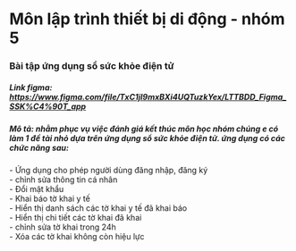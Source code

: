 # Môn lập trình thiết bị di động - nhóm 5
<h3> Bài tập ứng dụng sổ sức khỏe điện tử </h3>
<h5> Link figma:  <a href="https://www.figma.com/file/TxC1jl9mxBXi4UQTuzkYex/LTTBDD_Figma_SSK%C4%90T_app" target="_blank">https://www.figma.com/file/TxC1jl9mxBXi4UQTuzkYex/LTTBDD_Figma_SSK%C4%90T_app</a> </h5>
<p> <h5>Mô tả: nhằm phục vụ việc đánh giá kết thúc môn học nhóm chúng e có làm 1 đề tài nhỏ dựa trên ứng dụng sổ sức khỏe điện tử. ứng dụng có các chức năng sau:</h5>
- Ứng dụng cho phép người dùng đăng nhập, đăng ký<br>
- chỉnh sửa thông tin cá nhân<br>
- Đổi mật khẩu<br>
- Khai báo tờ khai y tế <br>
- Hiển thị danh sách các tờ khai y tế đã khai báo<br>
- Hiển thị chi tiết các tờ khai đã khai<br>
- chỉnh sửa tờ khai trong 24h<br>
- Xóa các tờ khai không còn hiệu lực</p><br>
